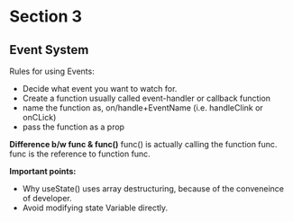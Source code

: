 # Section 3
## Event System
Rules for using Events:
- Decide what event you want to watch for.
- Create a function usually called event-handler or callback function
- name the function as, on/handle+EventName (i.e. handleClink or onCLick) 
- pass the function as a prop
 
**Difference b/w func & func()**
func() is actually calling the function func.
func is the reference to function func.

**Important points:**
- Why useState() uses array destructuring, because of the conveneince of developer. 
- Avoid modifying state Variable directly.
